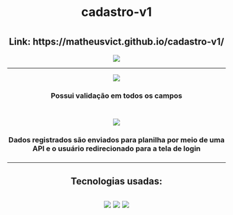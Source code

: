 <div align="center"><h1>cadastro-v1<h1></div>
  <h2 align="center">Link: https://matheusvict.github.io/cadastro-v1/</h2>
  <div align="center">
    <img src="https://user-images.githubusercontent.com/103688000/175838590-cb38d302-9c29-48ed-a79f-2d39697a9aee.png"><hr>
    <img src="https://user-images.githubusercontent.com/103688000/175838628-4a59e4c4-bf8e-4141-a79a-d4f1574aa7da.png">
    <h3>Possui validação em todos os campos<h3><br>
     <img src="https://user-images.githubusercontent.com/103688000/175838735-a5be1ab2-c92b-4ba7-9e4c-b25554665d4b.png">
      <h3>Dados registrados são enviados para planilha por meio de uma API e o usuário redirecionado para a tela de login<h3>
  </div><hr>
<div align="center">
    <h2>Tecnologias usadas:<h2>
    <img src="https://img.shields.io/badge/HTML5-E34F26?style=for-the-badge&logo=html5&logoColor=white">
    <img src="https://img.shields.io/badge/CSS3-1572B6?style=for-the-badge&logo=css3&logoColor=white">
    <img src="https://img.shields.io/badge/JavaScript-F7DF1E?style=for-the-badge&logo=javascript&logoColor=black">
        
</div>
